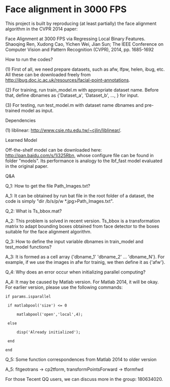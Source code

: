 Face alignment in 3000 FPS
==========================

This project is built by reproducing (at least partially) the face alignment algorithm in the CVPR 2014 paper: 

  Face Alignment at 3000 FPS via Regressing Local Binary Features. Shaoqing Ren, Xudong Cao, Yichen Wei, Jian Sun; The IEEE Conference on Computer Vision and Pattern Recognition (CVPR), 2014, pp. 1685-1692 

How to run the codes?

(1) First of all, we need prepare datasets, such as afw, lfpw, helen, ibug, etc. All these can be downloaded freely from http://ibug.doc.ic.ac.uk/resources/facial-point-annotations. 

(2) For training, run train_model.m with appropriate dataset name. Before that, define dbnames as {'Dataset_a', 'Dataset_b', ..., } for input.

(3) For testing, run test_model.m with dataset name dbnames and pre-trained model as input.
    
Dependencies

(1) liblinear: http://www.csie.ntu.edu.tw/~cjlin/liblinear/.

Learned Model

Off-the-shelf model can be downloaded here: http://pan.baidu.com/s/1i325Rbn, whose configure file can be found in folder "models". 
Its performance is analogy to the lbf_fast model evaluated in the original paper. 

Q&A

Q_1: How to get the file Path_Images.txt?

A_1: It can be obtained by run bat file in the root folder of a dataset, the code is simply "dir /b/s/p/w *.jpg>Path_Images.txt".

Q_2: What is Ts_bbox.mat?

A_2: This problem is solved in recent version. Ts_bbox is a transformation matrix to adapt bounding boxes obtained from face detector to the boxes suitable for the face alignment algorithm.

Q_3: How to define the input variable dbnames in train_model and test_model functions?

A_3: It is formed as a cell array {'dbname_1' 'dbname_2' ... 'dbname_N'}. For example, if we use the images in afw for trainig, we then define it as {'afw'}.

Q_4: Why does an error occur when initializing parallel computing?

A_4: It may be caused by Matlab version. For Matlab 2014, it will be okay. For earlier version, please use the following commands:


    if params.isparallel

     if matlabpool('size') <= 0

         matlabpool('open','local',4);

     else

         disp('Already initialized');

     end

    end

Q_5: Some function correspondences from Matlab 2014 to older version

A_5: fitgeotrans -> cp2tform, transformPointsForward -> tformfwd

For those Tecent QQ users, we can discuss more in the group: 180634020.